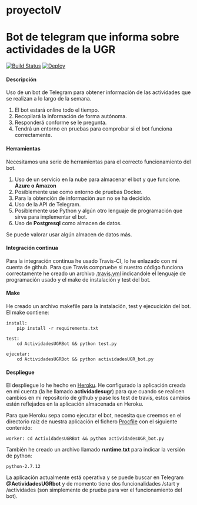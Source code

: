 

# proyectoIV

# Bot de telegram que informa sobre actividades de la UGR #
[![Build Status](https://travis-ci.org/Antkk10/BotTelegramInfoActividadesUGR.svg?branch=master)](https://travis-ci.org/Antkk10/BotTelegramInfoActividadesUGR)
[![Deploy](https://www.herokucdn.com/deploy/button.png)](https://heroku.com/deploy)
#### Descripción ####
Uso de un bot de Telegram para obtener información de las actividades que se realizan a lo largo de la semana.

1. El bot estará online todo el tiempo.
2. Recopilará la información de forma autónoma.
3. Responderá conforme se le pregunta.
4. Tendrá un entorno en pruebas para comprobar si el bot funciona correctamente.

#### Herramientas ####
Necesitamos una serie de herramientas para el correcto funcionamiento del bot.

1. Uso de un servicio en la nube para almacenar el bot y que funcione. **Azure o Amazon**
2. Posiblemente use como entorno de pruebas Docker.
3. Para la obtención de información aun no se ha decidido.
4. Uso de la API de Telegram.
5. Posiblemente use Python y algún otro lenguaje de programación que sirva para implementar el bot.
6. Uso de **Postgresql** como almacen de datos.

Se puede valorar usar algún almacen de datos más.

#### Integración continua ####

Para la integración continua he usado Travis-CI, lo he enlazado con mi cuenta de github. Para que Travis compruebe si nuestro código funciona correctamente he creado un archivo [.travis.yml](https://github.com/Antkk10/BotTelegramInfoActividadesUGR/blob/master/.travis.yml) indicandole el lenguaje de programación usado y el make de instalación y test del bot.

#### Make ####

He creado un archivo makefile para la instalación, test y ejecucición del bot. El make contiene:

    install:
    	pip install -r requirements.txt

    test:
    	cd ActividadesUGRBot && python test.py

    ejecutar:
    	cd ActividadesUGRBot && python actividadesUGR_bot.py

#### Despliegue ####

El despliegue lo he hecho en [Heroku](https://www.heroku.com). He configurado la aplicación creada en mi cuenta (la he llamado **actividadesugr**) para que cuando se realicen cambios en mi repositorio de github y pase los test de travis, estos cambios estén reflejados en la aplicación almacenada en Heroku.

Para que Heroku sepa como ejecutar el bot, necesita que creemos en el directorio raiz de nuestra aplicación el fichero [Procfile](https://github.com/Antkk10/BotTelegramInfoActividadesUGR/blob/master/Procfile) con el siguiente contenido:

    worker: cd ActividadesUGRBot && python actividadesUGR_bot.py

También he creado un archivo llamado **runtime.txt** para indicar la versión de python:

    python-2.7.12

La aplicación actualmente está operativa y se puede buscar en Telegram **@ActividadesUGRbot** y de momento tiene dos funcionalidades /start y /actividades (son simplemente de prueba para ver el funcionamiento del bot).
